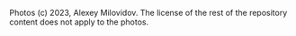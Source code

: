 Photos (c) 2023, Alexey Milovidov.
The license of the rest of the repository content does not apply to the photos.
